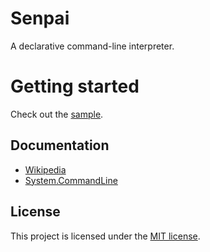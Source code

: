 # Senpai
A declarative command-line interpreter.

# Getting started
Check out the [sample](https://github.com/imdying/senpai/tree/main/playground/Sample).

## Documentation
* [Wikipedia](https://github.com/imdying/senpai/wiki/Senpai)
* [System.CommandLine](https://github.com/imdying/senpai/wiki/System.CommandLine)

## License
This project is licensed under the [MIT license](https://github.com/imdying/senpai/blob/main/LICENSE.md).